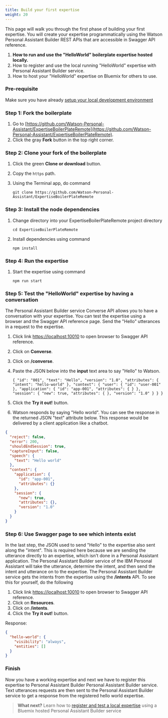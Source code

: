 ```yaml
---
title: Build your first expertise
weight: 20
---
```

This page will walk you through the first phase of building your first expertise. You will create your expertise programmatically using the Watson Personal Assistant Builder REST APIs that are accessible in Swagger API reference.

1. **How to run and use the "HelloWorld" boilerplate expertise hosted locally.**
2. How to register and use the local running "HelloWorld" expertise with Personal Assistant Builder service.
3. How to host your "HelloWorld" expertise on Bluemix for others to use.

### Pre-requisite
Make sure you have already [setup your local development environment]({{site.baseurl}}/expertise/setup-local-dev-env/)

### Step 1: Fork the boilerplate
1. Go to  [https://github.com/Watson-Personal-Assistant/ExpertiseBoilerPlateRemote](https://github.com/Watson-Personal-Assistant/ExpertiseBoilerPlateRemote).
2. Click the gray **Fork** button in the top right corner.

### Step 2: Clone your fork of the boilerplate
1. Click the green **Clone or download** button.
2. Copy the `https` path.
3. Using the Terminal app, do command

    `git clone https://github.com/Watson-Personal-Assistant/ExpertiseBoilerPlateRemote`

### Step 3: Install the node dependencies
1. Change directory into your ExpertiseBoilerPlateRemote project directory

    `cd ExpertiseBoilerPlateRemote`

2. Install dependencies using command

    `npm install`


### Step 4: Run the expertise
1. Start the expertise using command

    `npm run start`

### Step 5: Test the "HelloWorld" expertise by having a conversation
The Personal Assistant Builder service Converse API allows you to have a conversation with your expertise.   You can test the expertise using a browser and the Swagger API reference page.  Send the "Hello" utterances in a request to the expertise.  
1. Click link [https://localhost:10010](https://localhost:10010) to open browser to Swagger API reference.
2. Click on **Converse**.
3. Click on **/converse**.
4. Paste the JSON below into the **input** text area to say "Hello" to Watson.

    `{
      "id": "001",
      "text": "Hello",
      "version": "1.0",
      "attributes": {
        "intent": "hello-world"
      },
      "context": {
        "user": {
          "id": "user-001"
        },
        "application": {
          "id": "app-001",
          "attributes": {
          }
        },
        "session": {
          "new": true,
          "attributes": {
          },
          "version": "1.0"
        }
      }
    }`
    
5. Click the **Try it out!** button.
6. Watson responds by saying "Hello world".  You can see the response in the returned JSON "text" attribute below. This response would be delivered by a client application like a chatbot.

```JSON
{
  "reject": false,
  "error": 200,
  "shouldEndSession": true,
  "captureInput": false,
  "speech": {
    "text": "Hello world"
  },
  "context": {
    "application": {
      "id": "app-001",
      "attributes": {}
    },
    "session": {
      "new": true,
      "attributes": {},
      "version": "1.0"
    }
  }
}
```

### Step 6: Use Swagger page to see which intents exist
In the last step, the JSON used to send "Hello" to the expertise also sent along the "intent".  This is required here because we are sending the utterance directly to an expertise, which isn't done in a Personal Assistant application.  The Personal Assistant Builder service of the IBM Personal Assistant will take the utterance, determine the intent, and then send the intent and utterance on to the expertise.  The Personal Assistant Builder service gets the intents from the expertise using the **/intents** API. To see this for yourself, do the following

1. Click link [https://localhost:10010](https://localhost:10010) to open browser to Swagger API reference.
2. Click on **Resources**.
3. Click on **/intents**.
4. Click the **Try it out!** button.

Response:

```JSON
{
  "hello-world": {
    "visibility": "always",
    "entities": []
  }
}
```

### Finish
Now you have a working expertise and next we have to register this expertise to Personal Assistant Builder Personal Assistant Builder service.  Text utterances requests are then sent to the Personal Assistant Builder service to get a response from the registered hello world expertise.

 > **What next?** Learn how to [register and test a local expertise]({{site.baseurl}}/expertise/develop-locally/) using a Bluemix hosted Personal Assistant Builder service   
